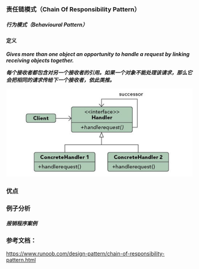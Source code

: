 ### 责任链模式（Chain Of Responsibility Pattern）
         
##### 行为模式（Behavioural Pattern）

#### 定义

***Gives more than one object an opportunity to handle a request by linking receiving objects together.***

***每个接收者都包含对另一个接收者的引用。如果一个对象不能处理该请求，那么它会把相同的请求传给下一个接收者，依此类推。***

![Chain_Of_Responsibility Pattern UML](https://github.com/nox60/go-design-pattern/blob/master/images/chain_of_responsibility_pattern.png)


### 优点

### 例子分析

##### 报销程序案例



### 参考文档：
https://www.runoob.com/design-pattern/chain-of-responsibility-pattern.html